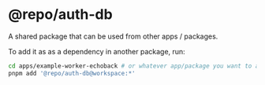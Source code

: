 # @repo/auth-db

A shared package that can be used from other apps / packages.

To add it as as a dependency in another package, run:

```sh
cd apps/example-worker-echoback # or whatever app/package you want to add it to
pnpm add '@repo/auth-db@workspace:*'
```
